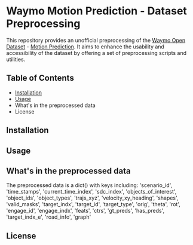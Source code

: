 # Waymo Motion Prediction - Dataset Preprocessing
This repository provides an unofficial preprocessing of the [Waymo Open Dataset](https://waymo.com/open/) - [Motion Prediction](https://waymo.com/intl/en_us/open/data/motion/). It aims to enhance the usability and accessibility of the dataset by offering a set of preprocessing scripts and utilities. 


## Table of Contents
* [Installation](https://github.com/LiamTheronC/waymo_motion_prediction#installation)
* [Usage](https://github.com/LiamTheronC/waymo_motion_prediction#usage)
* What's in the preprocessed data
* License


## Installation

## Usage

## What's in the preprocessed data
The preprocessed data is a dict() with keys including:
'scenario_id',
 'time_stamps',
 'current_time_index',
 'sdc_index',
 'objects_of_interest',
 'object_ids',
 'object_types',
 'trajs_xyz',
 'velocity_xy_heading',
 'shapes',
 'valid_masks',
 'target_indx',
 'target_id',
 'target_type',
 'orig',
 'theta',
 'rot',
 'engage_id',
 'engage_indx',
 'feats',
 'ctrs',
 'gt_preds',
 'has_preds',
 'target_indx_e',
 'road_info',
 'graph'

## License
